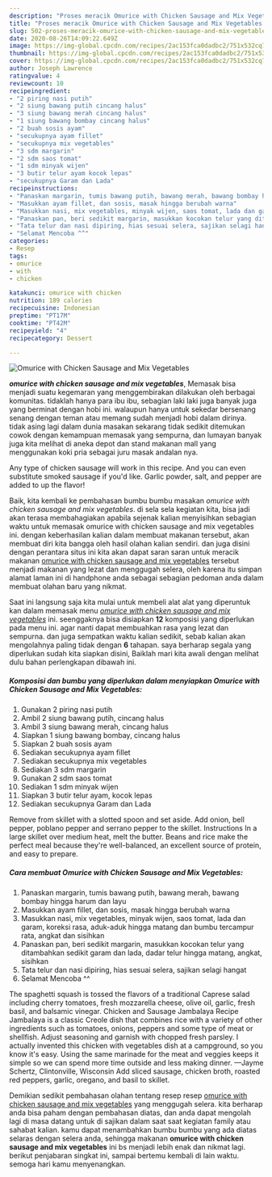```yaml
---
description: "Proses meracik Omurice with Chicken Sausage and Mix Vegetables yang praktis"
title: "Proses meracik Omurice with Chicken Sausage and Mix Vegetables yang praktis"
slug: 502-proses-meracik-omurice-with-chicken-sausage-and-mix-vegetables-yang-praktis
date: 2020-08-26T14:09:22.649Z
image: https://img-global.cpcdn.com/recipes/2ac153fca0dadbc2/751x532cq70/omurice-with-chicken-sausage-and-mix-vegetables-foto-resep-utama.jpg
thumbnail: https://img-global.cpcdn.com/recipes/2ac153fca0dadbc2/751x532cq70/omurice-with-chicken-sausage-and-mix-vegetables-foto-resep-utama.jpg
cover: https://img-global.cpcdn.com/recipes/2ac153fca0dadbc2/751x532cq70/omurice-with-chicken-sausage-and-mix-vegetables-foto-resep-utama.jpg
author: Joseph Lawrence
ratingvalue: 4
reviewcount: 10
recipeingredient:
- "2 piring nasi putih"
- "2 siung bawang putih cincang halus"
- "3 siung bawang merah cincang halus"
- "1 siung bawang bombay cincang halus"
- "2 buah sosis ayam"
- "secukupnya ayam fillet"
- "secukupnya mix vegetables"
- "3 sdm margarin"
- "2 sdm saos tomat"
- "1 sdm minyak wijen"
- "3 butir telur ayam kocok lepas"
- "secukupnya Garam dan Lada"
recipeinstructions:
- "Panaskan margarin, tumis bawang putih, bawang merah, bawang bombay hingga harum dan layu"
- "Masukkan ayam fillet, dan sosis, masak hingga berubah warna"
- "Masukkan nasi, mix vegetables, minyak wijen, saos tomat, lada dan garam, koreksi rasa, aduk-aduk hingga matang dan bumbu tercampur rata, angkat dan sisihkan"
- "Panaskan pan, beri sedikit margarin, masukkan kocokan telur yang ditambahkan sedikit garam dan lada, dadar telur hingga matang, angkat, sisihkan"
- "Tata telur dan nasi dipiring, hias sesuai selera, sajikan selagi hangat"
- "Selamat Mencoba ^^"
categories:
- Resep
tags:
- omurice
- with
- chicken

katakunci: omurice with chicken 
nutrition: 189 calories
recipecuisine: Indonesian
preptime: "PT17M"
cooktime: "PT42M"
recipeyield: "4"
recipecategory: Dessert

---
```



![Omurice with Chicken Sausage and Mix Vegetables](https://img-global.cpcdn.com/recipes/2ac153fca0dadbc2/751x532cq70/omurice-with-chicken-sausage-and-mix-vegetables-foto-resep-utama.jpg)

<b><i>omurice with chicken sausage and mix vegetables</i></b>, Memasak bisa menjadi suatu kegemaran yang menggembirakan dilakukan oleh berbagai komunitas. tidaklah hanya para ibu ibu, sebagian laki laki juga banyak juga yang berminat dengan hobi ini. walaupun hanya untuk sekedar bersenang senang dengan teman atau memang sudah menjadi hobi dalam dirinya. tidak asing lagi dalam dunia masakan sekarang tidak sedikit ditemukan cowok dengan kemampuan memasak yang sempurna, dan lumayan banyak juga kita melihat di aneka depot dan stand makanan mall yang menggunakan koki pria sebagai juru masak andalan nya.

Any type of chicken sausage will work in this recipe. And you can even substitute smoked sausage if you&#39;d like. Garlic powder, salt, and pepper are added to up the flavor!

Baik, kita kembali ke pembahasan bumbu bumbu masakan <i>omurice with chicken sausage and mix vegetables</i>. di sela sela kegiatan kita, bisa jadi akan terasa membahagiakan apabila sejenak kalian menyisihkan sebagian waktu untuk memasak omurice with chicken sausage and mix vegetables ini. dengan keberhasilan kalian dalam membuat makanan tersebut, akan membuat diri kita bangga oleh hasil olahan kalian sendiri. dan juga disini dengan perantara situs ini kita akan dapat saran saran untuk meracik makanan <u>omurice with chicken sausage and mix vegetables</u> tersebut menjadi makanan yang lezat dan menggugah selera, oleh karena itu simpan alamat laman ini di handphone anda sebagai sebagian pedoman anda dalam membuat olahan baru yang nikmat.


Saat ini langsung saja kita mulai untuk membeli alat alat yang diperuntuk kan dalam memasak menu <u><i>omurice with chicken sausage and mix vegetables</i></u> ini. seenggaknya bisa disiapkan <b>12</b> komposisi yang diperlukan pada menu ini. agar nanti dapat membuahkan rasa yang lezat dan sempurna. dan juga sempatkan waktu kalian sedikit, sebab kalian akan mengolahnya paling tidak dengan <b>6</b> tahapan. saya berharap segala yang diperlukan sudah kita siapkan disini, Baiklah mari kita awali dengan melihat dulu bahan perlengkapan dibawah ini.

<!--inarticleads1-->

##### Komposisi dan bumbu yang diperlukan dalam menyiapkan Omurice with Chicken Sausage and Mix Vegetables:

1. Gunakan 2 piring nasi putih
1. Ambil 2 siung bawang putih, cincang halus
1. Ambil 3 siung bawang merah, cincang halus
1. Siapkan 1 siung bawang bombay, cincang halus
1. Siapkan 2 buah sosis ayam
1. Sediakan secukupnya ayam fillet
1. Sediakan secukupnya mix vegetables
1. Sediakan 3 sdm margarin
1. Gunakan 2 sdm saos tomat
1. Sediakan 1 sdm minyak wijen
1. Siapkan 3 butir telur ayam, kocok lepas
1. Sediakan secukupnya Garam dan Lada


Remove from skillet with a slotted spoon and set aside. Add onion, bell pepper, poblano pepper and serrano pepper to the skillet. Instructions In a large skillet over medium heat, melt the butter. Beans and rice make the perfect meal because they&#39;re well-balanced, an excellent source of protein, and easy to prepare. 

<!--inarticleads2-->

##### Cara membuat Omurice with Chicken Sausage and Mix Vegetables:

1. Panaskan margarin, tumis bawang putih, bawang merah, bawang bombay hingga harum dan layu
1. Masukkan ayam fillet, dan sosis, masak hingga berubah warna
1. Masukkan nasi, mix vegetables, minyak wijen, saos tomat, lada dan garam, koreksi rasa, aduk-aduk hingga matang dan bumbu tercampur rata, angkat dan sisihkan
1. Panaskan pan, beri sedikit margarin, masukkan kocokan telur yang ditambahkan sedikit garam dan lada, dadar telur hingga matang, angkat, sisihkan
1. Tata telur dan nasi dipiring, hias sesuai selera, sajikan selagi hangat
1. Selamat Mencoba ^^


The spaghetti squash is tossed the flavors of a traditional Caprese salad including cherry tomatoes, fresh mozzarella cheese, olive oil, garlic, fresh basil, and balsamic vinegar. Chicken and Sausage Jambalaya Recipe Jambalaya is a classic Creole dish that combines rice with a variety of other ingredients such as tomatoes, onions, peppers and some type of meat or shellfish. Adjust seasoning and garnish with chopped fresh parsley. I actually invented this chicken with vegetables dish at a campground, so you know it&#39;s easy. Using the same marinade for the meat and veggies keeps it simple so we can spend more time outside and less making dinner. —Jayme Schertz, Clintonville, Wisconsin Add sliced sausage, chicken broth, roasted red peppers, garlic, oregano, and basil to skillet. 

Demikian sedikit pembahasan olahan tentang resep resep <u>omurice with chicken sausage and mix vegetables</u> yang menggugah selera. kita berharap anda bisa paham dengan pembahasan diatas, dan anda dapat mengolah lagi di masa datang untuk di sajikan dalam saat saat kegiatan family atau sahabat kalian. kamu dapat menambahkan bumbu bumbu yang ada diatas selaras dengan selera anda, sehingga makanan <b>omurice with chicken sausage and mix vegetables</b> ini bs menjadi lebih enak dan nikmat lagi. berikut penjabaran singkat ini, sampai bertemu kembali di lain waktu. semoga hari kamu menyenangkan.
